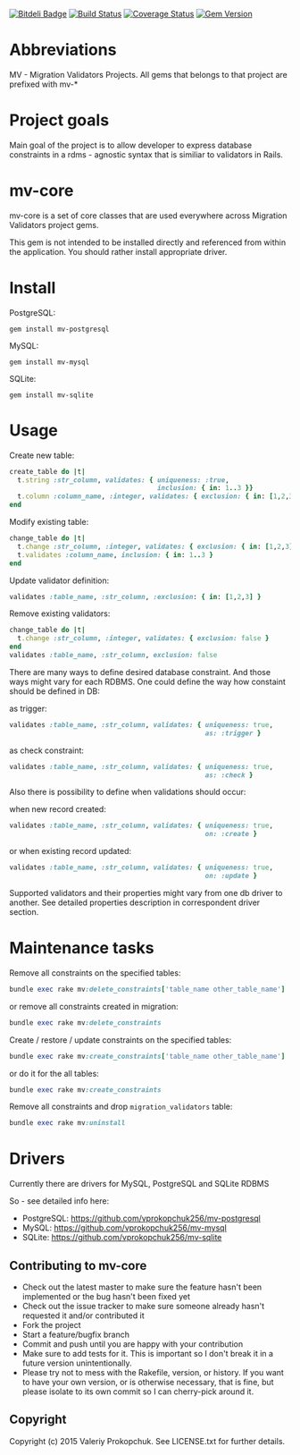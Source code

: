 [![Bitdeli Badge](https://d2weczhvl823v0.cloudfront.net/vprokopchuk256/mv-core/trend.png)](https://bitdeli.com/free "Bitdeli Badge")
[![Build Status](https://travis-ci.org/vprokopchuk256/mv-core.svg?branch=master)](https://travis-ci.org/vprokopchuk256/mv-core)
[![Coverage Status](https://coveralls.io/repos/vprokopchuk256/mv-core/badge.png?branch=master)](https://coveralls.io/r/vprokopchuk256/mv-core?branch=master)
[![Gem Version](https://badge.fury.io/rb/mv-core.svg)](http://badge.fury.io/rb/mv-core)

# Abbreviations

MV - Migration Validators Projects. All gems that belongs to that project are prefixed with mv-*

# Project goals

Main goal of the project is to allow developer to express database constraints in a rdms - agnostic syntax that is similiar to validators in Rails.  

# mv-core

mv-core is a set of core classes that are used everywhere across Migration Validators project gems. 

This gem is not intended to be installed directly and referenced from within the application. You should rather install appropriate driver. 

# Install

  PostgreSQL:

  ```
  gem install mv-postgresql
  ```

  MySQL:

  ```
  gem install mv-mysql
  ```

  SQLite: 

  ```
  gem install mv-sqlite
  ```
 
# Usage

  Create new table:

  ```ruby
  create_table do |t|
    t.string :str_column, validates: { uniqueness: :true, 
                                       inclusion: { in: 1..3 }}
    t.column :column_name, :integer, validates: { exclusion: { in: [1,2,3]}}
  end
  ```

  Modify existing table: 
  
  ```ruby
  change_table do |t|
    t.change :str_column, :integer, validates: { exclusion: { in: [1,2,3] }}
    t.validates :column_name, inclusion: { in: 1..3 }
  end
  ```

  Update validator definition: 

  ```ruby
  validates :table_name, :str_column, :exclusion: { in: [1,2,3] }
  ```

  Remove existing validators: 

  ```ruby
  change_table do |t|
    t.change :str_column, :integer, validates: { exclusion: false }
  end
  validates :table_name, :str_column, exclusion: false
  ```

 There are many ways to define desired database constraint. And those ways might vary for each RDBMS. One could define the way how constaint should be 
 defined in DB: 

  as trigger:

  ```ruby
  validates :table_name, :str_column, validates: { uniqueness: true, 
                                                   as: :trigger }
  ```

  as check constraint:

  ```ruby
  validates :table_name, :str_column, validates: { uniqueness: true, 
                                                   as: :check }
  ```

  Also there is possibility to define when validations should occur: 

  when new record created: 

  ```ruby
  validates :table_name, :str_column, validates: { uniqueness: true, 
                                                   on: :create }
  ```

  or when existing record updated:

  ```ruby
  validates :table_name, :str_column, validates: { uniqueness: true, 
                                                   on: :update }
  ```

  Supported validators and their properties might vary from one db driver to another. See detailed properties description in correspondent driver section.  

# Maintenance tasks

  Remove all constraints on the specified tables:

  ```ruby
  bundle exec rake mv:delete_constraints['table_name other_table_name']
  ```

  or remove all constraints created in migration: 

  ```ruby
  bundle exec rake mv:delete_constraints
  ```

  Create / restore / update constraints on the specified tables: 

  ```ruby
  bundle exec rake mv:create_constraints['table_name other_table_name']
  ```

  or do it for the all tables: 

  ```ruby
  bundle exec rake mv:create_constraints
  ```

  Remove all constraints and drop `migration_validators` table: 

  ```ruby
  bundle exec rake mv:uninstall
  ```



# Drivers

Currently there are drivers for MySQL, PostgreSQL and SQLite RDBMS

So - see detailed info here: 

* PostgreSQL: https://github.com/vprokopchuk256/mv-postgresql
* MySQL: https://github.com/vprokopchuk256/mv-mysql
* SQLite: https://github.com/vprokopchuk256/mv-sqlite

## Contributing to mv-core
 
* Check out the latest master to make sure the feature hasn't been implemented or the bug hasn't been fixed yet
* Check out the issue tracker to make sure someone already hasn't requested it and/or contributed it
* Fork the project
* Start a feature/bugfix branch
* Commit and push until you are happy with your contribution
* Make sure to add tests for it. This is important so I don't break it in a future version unintentionally.
* Please try not to mess with the Rakefile, version, or history. If you want to have your own version, or is otherwise necessary, that is fine, but please isolate to its own commit so I can cherry-pick around it.

## Copyright

Copyright (c) 2015 Valeriy Prokopchuk. See LICENSE.txt for
further details.
